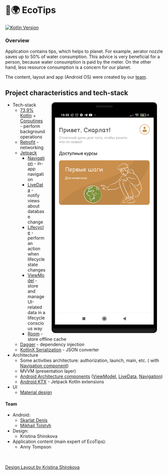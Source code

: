 # 📱:earth_africa: EcoTips
[![Kotlin Version](https://img.shields.io/badge/Kotlin-1.5.0-green.svg)](https://kotlinlang.org)

### Overview

Application contains tips, which helps to planet. For example, aerator nozzle saves up to 50% of water consumption. This advice is very beneficial for a person, because water consumption is paid by the meter. On the other hand, less resource consumption is a concern for our planet.

The content, layout and app (Android OS) were created by our [team](#team).

## Project characteristics and tech-stack

<img src="screenshots/device-2021-07-25-193536.png" width="336" align="right" hspace="20">


* Tech-stack
    * [73,9% Kotlin](https://kotlinlang.org/) + [Coroutines](https://kotlinlang.org/docs/reference/coroutines-overview.html) - perform background operations
    * [Retrofit](https://square.github.io/retrofit/) - networking
    * [Jetpack](https://developer.android.com/jetpack)
        * [Navigation](https://developer.android.com/topic/libraries/architecture/navigation/) - in-app navigation
        * [LiveData](https://developer.android.com/topic/libraries/architecture/livedata) - notify views about database change
        * [Lifecycle](https://developer.android.com/topic/libraries/architecture/lifecycle) - perform an action when lifecycle state changes
        * [ViewModel](https://developer.android.com/topic/libraries/architecture/viewmodel) - store and manage UI-related data in a lifecycle conscious way
        * [Room](https://developer.android.com/jetpack/androidx/releases/room) - store offline cache
    * [Dagger](https://medium.com/androiddevelopers/dependency-injection-on-android-with-hilt-67b6031e62d) - dependency injection
    * [KotlinX Serialization](https://github.com/square/moshi) - JSON converter
* Architecture
    * Some activities architecture: authorization, launch, main, etc. ( with [Navigation component](https://developer.android.com/guide/navigation/navigation-getting-started))
    * MVVM (presentation layer)
    * [Android Architecture components](https://developer.android.com/topic/libraries/architecture) ([ViewModel](https://developer.android.com/topic/libraries/architecture/viewmodel), [LiveData](https://developer.android.com/topic/libraries/architecture/livedata), [Navigation](https://developer.android.com/jetpack/androidx/releases/navigation))
    * [Android KTX](https://developer.android.com/kotlin/ktx) - Jetpack Kotlin extensions
* UI
    * [Material design](https://material.io/design)



#### Team 
* Android:
    * [Skarlat Denis](https://github.com/bboyzlodey)
    * [Mikhail Tolstyh](https://github.com/drinko-dr)
* Design:
    * Kristina Shirokova
* Application content (main expert of EcoTips):
    * Anny Tompson

<br><br>
[Design Layout by Kristina Shirokova](https://www.figma.com/file/Oiu9ABno0485gtOYsX8Off/Eco-Cards?node-id=33%3A113)
